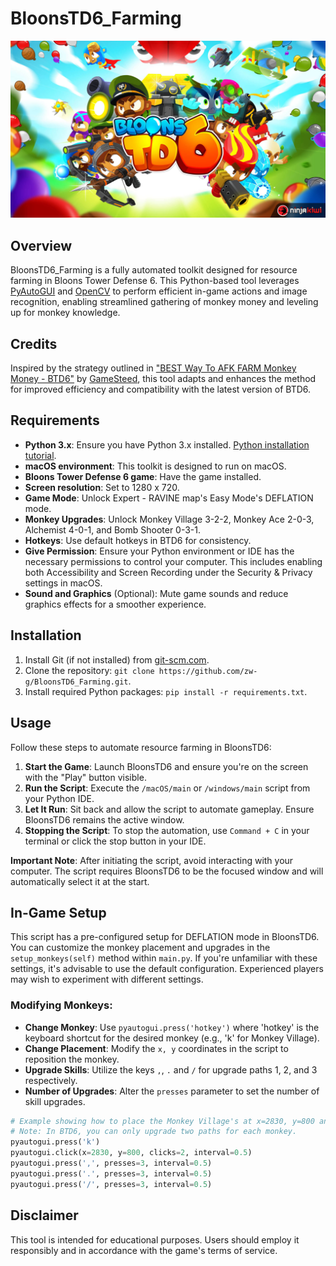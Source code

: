 # BloonsTD6_Farming

<p align="center">
  <img src="./picture/BTD6_main.jpeg" alt="Bloons Tower Defense 6">
</p>

## Overview
BloonsTD6_Farming is a fully automated toolkit designed for resource farming in Bloons Tower Defense 6. This Python-based tool leverages [PyAutoGUI](https://pyautogui.readthedocs.io/en/latest/) and [OpenCV](https://opencv.org/) to perform efficient in-game actions and image recognition, enabling streamlined gathering of monkey money and leveling up for monkey knowledge.

## Credits
Inspired by the strategy outlined in ["BEST Way To AFK FARM Monkey Money - BTD6"](https://youtu.be/YCRu2kkXXq4?si=lT5dz2blJZITnFE2) by [GameSteed](https://www.youtube.com/@GameSteed), this tool adapts and enhances the method for improved efficiency and compatibility with the latest version of BTD6.

## Requirements
- **Python 3.x**: Ensure you have Python 3.x installed. [Python installation tutorial](https://www.python.org/downloads/).
- **macOS environment**: This toolkit is designed to run on macOS.
- **Bloons Tower Defense 6 game**: Have the game installed.
- **Screen resolution**: Set to 1280 x 720.
- **Game Mode**: Unlock Expert - RAVINE map's Easy Mode's DEFLATION mode.
- **Monkey Upgrades**: Unlock Monkey Village 3-2-2, Monkey Ace 2-0-3, Alchemist 4-0-1, and Bomb Shooter 0-3-1.
- **Hotkeys**: Use default hotkeys in BTD6 for consistency.
- **Give Permission**: Ensure your Python environment or IDE has the necessary permissions to control your computer. This includes enabling both Accessibility and Screen Recording under the Security & Privacy settings in macOS.
- **Sound and Graphics** (Optional): Mute game sounds and reduce graphics effects for a smoother experience.

## Installation
1. Install Git (if not installed) from [git-scm.com](https://git-scm.com/downloads).
2. Clone the repository: `git clone https://github.com/zw-g/BloonsTD6_Farming.git`.
3. Install required Python packages: `pip install -r requirements.txt`.

## Usage
Follow these steps to automate resource farming in BloonsTD6:

1. **Start the Game**: Launch BloonsTD6 and ensure you're on the screen with the "Play" button visible.
2. **Run the Script**: Execute the `/macOS/main` or `/windows/main` script from your Python IDE.
3. **Let It Run**: Sit back and allow the script to automate gameplay. Ensure BloonsTD6 remains the active window.
4. **Stopping the Script**: To stop the automation, use `Command + C` in your terminal or click the stop button in your IDE.

**Important Note**: After initiating the script, avoid interacting with your computer. The script requires BloonsTD6 to be the focused window and will automatically select it at the start.

## In-Game Setup
This script has a pre-configured setup for DEFLATION mode in BloonsTD6. You can customize the monkey placement and upgrades in the `setup_monkeys(self)` method within `main.py`. If you're unfamiliar with these settings, it's advisable to use the default configuration. Experienced players may wish to experiment with different settings.

### Modifying Monkeys:
- **Change Monkey**: Use `pyautogui.press('hotkey')` where 'hotkey' is the keyboard shortcut for the desired monkey (e.g., 'k' for Monkey Village).
- **Change Placement**: Modify the `x, y` coordinates in the script to reposition the monkey.
- **Upgrade Skills**: Utilize the keys `,`, `.` and `/` for upgrade paths 1, 2, and 3 respectively.
- **Number of Upgrades**: Alter the `presses` parameter to set the number of skill upgrades.

```python
# Example showing how to place the Monkey Village's at x=2830, y=800 and upgrade paths
# Note: In BTD6, you can only upgrade two paths for each monkey.
pyautogui.press('k')
pyautogui.click(x=2830, y=800, clicks=2, interval=0.5)
pyautogui.press(',', presses=3, interval=0.5)
pyautogui.press('.', presses=3, interval=0.5)
pyautogui.press('/', presses=3, interval=0.5)
```

## Disclaimer
This tool is intended for educational purposes. Users should employ it responsibly and in accordance with the game's terms of service.
